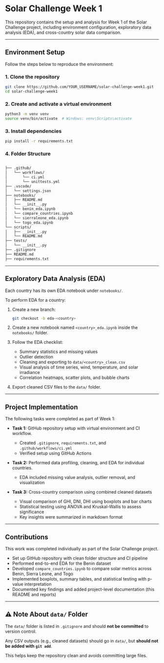 # Solar Challenge Week 1

This repository contains the setup and analysis for Week 1 of the Solar Challenge project, including environment configuration, exploratory data analysis (EDA), and cross-country solar data comparison.

---

##  Environment Setup

Follow the steps below to reproduce the environment:

### 1. Clone the repository
```bash
git clone https://github.com/YOUR_USERNAME/solar-challenge-week1.git
cd solar-challenge-week1
```
### 2. Create and activate a virtual environment
```bash
python3 -m venv venv
source venv/bin/activate  # Windows: venv\Scripts\activate
```
### 3. Install dependencies
```bash
pip install -r requirements.txt
```
### 4. Folder Structure
```bash

├── .github/
│   └── workflows/
│       └── ci.yml
│       └── unittests.yml
├── .vscode/
│   └── settings.json
├── notebooks/
│   ├── README.md
│   └── __init__.py
│   └── benin_eda.ipynb
│   └── compare_countries.ipynb
│   └── sierraleone_eda.ipynb
│   └── togo_eda.ipynb
└── scripts/
│   ├── __init__.py
│   └── README.md
├── tests/
│   └── __init__.py
├── .gitignore
├── README.md
├── requirements.txt

```

---

## Exploratory Data Analysis (EDA)

Each country has its own EDA notebook under `notebooks/`.

To perform EDA for a country:

1. Create a new branch:
   ```bash
   git checkout -b eda-<country>
    ```

2. Create a new notebook named `<country>_eda.ipynb` inside the `notebooks/` folder.

3. Follow the EDA checklist:

   * Summary statistics and missing values
   * Outlier detection
   * Cleaning and exporting to `data/<country>_clean.csv`
   * Visual analysis of time series, wind, temperature, and solar irradiance
   * Correlation heatmaps, scatter plots, and bubble charts

4. Export cleaned CSV files to the `data/` folder.


---

## Project Implementation

The following tasks were completed as part of Week 1:

* **Task 1:** GitHub repository setup with virtual environment and CI workflow.

  * Created `.gitignore`, `requirements.txt`, and `.github/workflows/ci.yml`
  * Verified setup using GitHub Actions
* **Task 2:** Performed data profiling, cleaning, and EDA for individual countries.

  * EDA included missing value analysis, outlier removal, and visualization
* **Task 3:** Cross-country comparison using combined cleaned datasets

  * Visual comparison of GHI, DNI, DHI using boxplots and bar charts
  * Statistical testing using ANOVA and Kruskal-Wallis to assess significance
  * Key insights were summarized in markdown format

---

## Contributions

This work was completed individually as part of the Solar Challenge project.

* Set up GitHub repository with clean folder structure and CI pipeline
* Performed end-to-end EDA for the Benin dataset
* Developed `compare_countries.ipynb` to compare solar metrics across Benin, Sierra Leone, and Togo
* Implemented boxplots, summary tables, and statistical testing with p-value interpretation
* Documented key findings and added project-level documentation (this README and reports)

---


## ⚠️ Note About `data/` Folder

The `data/` folder is listed in `.gitignore` and should **not be committed** to version control.

Any CSV outputs (e.g., cleaned datasets) should go in `data/`, but **should not be added with `git add`**.

This helps keep the repository clean and avoids committing large files.





